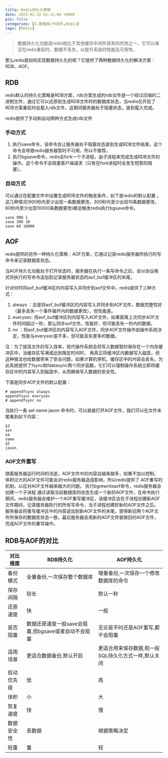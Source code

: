 ```yaml
---
title: Redis持久化策略
date: 2023-02-22 01:12:00 +0800
pin: false 
categories: [3.数据库/中间件,Redis]
tags: [Redis]
---
```


> 数据持久化功能是redis相比于其他缓存中间件具有的优势之一，它可以保证在redis重启时，数据不丢失，以提升系统的性能及可用性。

那么redis是如何实现数据持久化的呢？它提供了两种数据持久化的解决方案： RDB、AOF。

## RDB

redis默认的持久化策略是RDB方案，rdb方案生成的rdb文件是一个经过压缩的二进制文件，通过它可以还原到生成RDB文件时的数据库状态，当redis仅开启了RDB方案重启时会载入rdb文件，这期间服务器处于阻塞状态，直到载入完成。

redis提供了手动和自动两种方式生成rdb文件

### 手动方式

1. 执行save命令，该命令会让服务器处于阻塞状态直到生成RDB文件结束，这个命令会导致redis服务器暂时不可用，所以不推荐。
2. 执行bgsave命令，redis会fork一个子进程，由子进程来完成生成RDB文件的操作。这个命令不会阻塞客户端请求（只有在fork进程时会发生短暂的阻塞）。

### 自动方式

可以通过在配置文件中设置生成RDB文件的触发条件，如下是redis的默认配置 ，这几种情况(900秒内至少出现一条数据更改，300秒内至少出现10条数据更改，60秒内至少出现10000条数据更改)都会触发redis执行bgsave命令。

```
save 900 1
save 300 10
save 60 10000
```

## AOF 

redis提供的另外一种持久化策略：AOF方案，它通过记录redis服务器所执行的写命令来记录数据库状态。

当AOF持久化功能处于打开状态时，服务器在执行一条写命令之后，会以协议格式将执行的写命令追加到记录服务器状态的aof_buf缓冲区的末尾。

针对何时将aof_buf缓冲区的内容写入并同步到aof文件中，redis提供了三种方式：

1. always ：总是将aof_buf缓冲区的内容写入并同步到AOF文件，数据完整性好（最多丢失一个事件循环内的数据更改），但性能差。
2. everysec:  将aof_buf缓冲区的内容写入AOF文件，如果距离上次同步AOF文件时间超过一秒，那么同步aof文件。性能好，但可能丢失一秒内的数据。
3. no ：将aof_buf缓冲区的内容写入AOF文件，同步AOF文件操作由操作系统决定，性能与everysec差不多，但可能丢失更多的数据。

注：为了提高文件的写入效率，现代操作系统会将写入数据暂时保存在一个内存缓冲区中，当缓存区写满或达到限定时间时， 再真正将缓冲区内数据写入磁盘，但这种做法也给数据带来了安全问题，如果计算机停机，缓存区中的内容会丢失。为此系统提供了fsync和fdatasync两个同步函数，它们可以强制操作系统立即将缓存区中的内容写入到磁盘中，从而确保写入数据的安全性。

下面是同步AOF文件的默认配置：

```
# appendfsync always
appendfsync everysec
# appendfsync no
```

当执行一条 set name jason 命令时，可以直接打开AOF文件，我们可以在文件末尾看到如下内容：  

```
$3
set
$4
name
$5
jason
```

### AOF文件重写

随着服务器运行时间的流逝，AOF文件中的内容会越来越多，如果不加以控制，体积过大的AOF文件可能会对redis服务器造成影响，所以redis提供了 AOF重写的机制，以应对AOF文件越来越大的问题。 执行bgrewriteaof命令，redis服务器会创建一个子进程 通过读取当前数据库的状态生成一个新的AOF文件，在命令执行期间，redis服务器会维护一个AOF重写缓冲区，该缓冲区会在子进程创建新AOF文件期间，记录服务器执行的所有写命令，当子进程创建好新的AOF文件之后，服务器会将重写缓冲区中的内容追加到新AOF文件的末尾，使得新旧两个AOF文件所保存的数据库状态一致，最后服务器会用新的AOF文件替换旧的AOF文件，完成AOF文件的重写操作。

## RDB与AOF的对比

|对比维度|RDB持久化|AOF持久化|
|--|--|--|
|备份模式|全量备份,一次保存整个数据库	|增量备份,一次保存一个修改数据库的命令|
|保存间隔|较长	|默认一秒|
|还原速度|快	|一般|
|是否阻塞|数据还原速度一般save会阻塞,但bgsave或者自动不会阻塞	|无论是平时还是AOF重写,都不会阻塞|
|适用场景|更适合数据备份,默认开启	|更适合用来保存数据,和一般SQL持久化方式一样,默认关闭|
|启动优先级| 低	| 高|
|体积|小| 大|
|恢复速度| 快	|慢|
|数据安全性| 丢数据	| 根据策略决定|
|轻重| 重	|轻|

